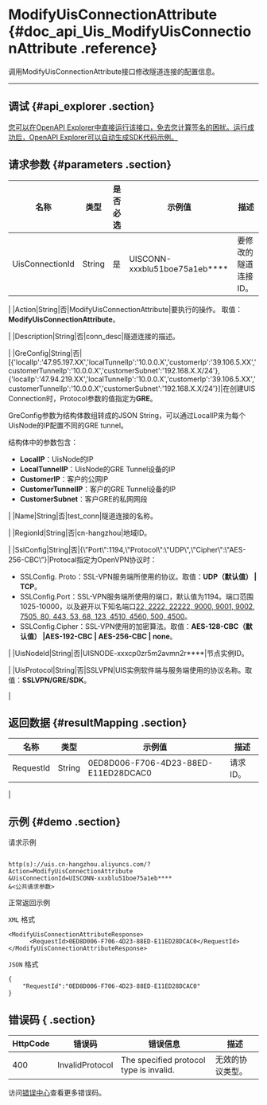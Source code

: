 # ModifyUisConnectionAttribute {#doc_api_Uis_ModifyUisConnectionAttribute .reference}

调用ModifyUisConnectionAttribute接口修改隧道连接的配置信息。

 **** 

## 调试 {#api_explorer .section}

[您可以在OpenAPI Explorer中直接运行该接口，免去您计算签名的困扰。运行成功后，OpenAPI Explorer可以自动生成SDK代码示例。](https://api.aliyun.com/#product=Uis&api=ModifyUisConnectionAttribute&type=RPC&version=2018-08-21)

## 请求参数 {#parameters .section}

|名称|类型|是否必选|示例值|描述|
|--|--|----|---|--|
|UisConnectionId|String|是|UISCONN-xxxblu51boe75a1eb\*\*\*\*|要修改的隧道连接ID。

 |
|Action|String|否|ModifyUisConnectionAttribute|要执行的操作。 取值：**ModifyUisConnectionAttribute**。

 |
|Description|String|否|conn\_desc|隧道连接的描述。

 |
|GreConfig|String|否|\[\{'localIp':'47.95.197.XX','localTunnelIp':'10.0.0.X','customerIp':'39.106.5.XX','customerTunnelIp':'10.0.0.X','customerSubnet':'192.168.X.X/24'\},\{'localIp':'47.94.219.XX','localTunnelIp':'10.0.0.X','customerIp':'39.106.5.XX','customerTunnelIp':'10.0.0.X','customerSubnet':'192.168.X.X/24'\}\]|在创建UIS Connection时，Protocol参数的值指定为**GRE**。

 GreConfig参数为结构体数组转成的JSON String，可以通过LocalIP来为每个UisNode的IP配置不同的GRE tunnel。

 结构体中的参数包含：

 -   **LocalIP**：UisNode的IP
-   **LocalTunnelIP**：UisNode的GRE Tunnel设备的IP
-   **CustomerIP**：客户的公网IP
-   **CustomerTunnelIP**：客户的GRE Tunnel设备的IP
-   **CustomerSubnet**：客户GRE的私网网段

 |
|Name|String|否|test\_conn|隧道连接的名称。

 |
|RegionId|String|否|cn-hangzhou|地域ID。

 |
|SslConfig|String|否|\{\\”Port\\":1194,\\"Protocol\\":\\"UDP\\",\\"Cipher\\":\\"AES-256-CBC\\”\}|Protocal指定为OpenVPN协议时：

 -   SSLConfig. Proto：SSL-VPN服务端所使用的协议。取值：**UDP（默认值） | TCP**。
-   SSLConfig.Port：SSL-VPN服务端所使用的端口，默认值为1194。端口范围1025-10000，以及避开以下知名端口[22, 2222, 22222, 9000, 9001, 9002, 7505, 80, 443, 53, 68, 123, 4510, 4560, 500, 4500](url)。
-   SSLConfig.Cipher：SSL-VPN使用的加密算法。取值：**AES-128-CBC（默认值） |AES-192-CBC | AES-256-CBC | none**。

 |
|UisNodeId|String|否|UISNODE-xxxcp0zr5m2avmn2r\*\*\*\*|节点实例ID。

 |
|UisProtocol|String|否|SSLVPN|UIS实例软件端与服务端使用的协议名称。取值：**SSLVPN/GRE/SDK**。

 |

## 返回数据 {#resultMapping .section}

|名称|类型|示例值|描述|
|--|--|---|--|
|RequestId|String|0ED8D006-F706-4D23-88ED-E11ED28DCAC0|请求ID。

 |

## 示例 {#demo .section}

请求示例

``` {#request_demo}

http(s)://uis.cn-hangzhou.aliyuncs.com/?Action=ModifyUisConnectionAttribute
&UisConnectionId=UISCONN-xxxblu51boe75a1eb****
&<公共请求参数>

```

正常返回示例

`XML` 格式

``` {#xml_return_success_demo}
<ModifyUisConnectionAttributeResponse>
      <RequestId>0ED8D006-F706-4D23-88ED-E11ED28DCAC0</RequestId>
</ModifyUisConnectionAttributeResponse>
```

`JSON` 格式

``` {#json_return_success_demo}
{
	"RequestId":"0ED8D006-F706-4D23-88ED-E11ED28DCAC0"
}
```

## 错误码 { .section}

|HttpCode|错误码|错误信息|描述|
|--------|---|----|--|
|400|InvalidProtocol|The specified protocol type is invalid.|无效的协议类型。|

访问[错误中心](https://error-center.aliyun.com/status/product/Uis)查看更多错误码。


